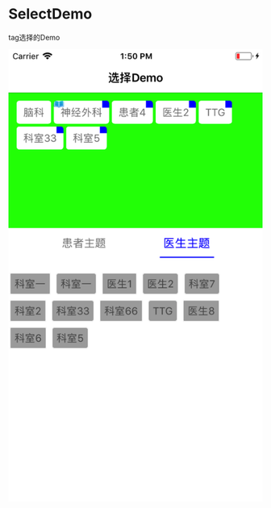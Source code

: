 # SelectDemo
tag选择的Demo

![image](https://github.com/PengSiSi/SelectDemo/blob/master/ScreenShots/Simulator%20Screen%20Shot%20-%20iPhone%208%20-%202017-11-13%20at%2013.50.28.png)
